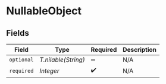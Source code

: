 # NullableObject


## Fields

| Field               | Type                | Required            | Description         |
| ------------------- | ------------------- | ------------------- | ------------------- |
| `optional`          | *T.nilable(String)* | :heavy_minus_sign:  | N/A                 |
| `required`          | *Integer*           | :heavy_check_mark:  | N/A                 |